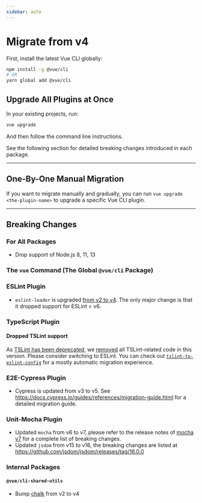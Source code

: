 ```yaml
---
sidebar: auto
---
```


# Migrate from v4

First, install the latest Vue CLI globally:

```sh
npm install -g @vue/cli
# OR
yarn global add @vue/cli
```

## Upgrade All Plugins at Once

In your existing projects, run:

```sh
vue upgrade
```

And then follow the command line instructions.

See the following section for detailed breaking changes introduced in each package.

------

## One-By-One Manual Migration

If you want to migrate manually and gradually, you can run `vue upgrade <the-plugin-name>` to upgrade a specific Vue CLI plugin.

------

## Breaking Changes

### For All Packages

* Drop support of Node.js 8, 11, 13

### The `vue` Command (The Global `@vue/cli` Package)

### ESLint Plugin

* `eslint-loader` is upgraded [from v2 to v4](https://github.com/webpack-contrib/eslint-loader/blob/master/CHANGELOG.md). The only major change is that it dropped support for ESLint < v6.

### TypeScript Plugin

#### Dropped TSLint support

As [TSLint has been deprecated](https://github.com/palantir/tslint/issues/4534), we [removed](https://github.com/vuejs/vue-cli/pull/5065) all TSLint-related code in this version.
Please consider switching to ESLint. You can check out [`tslint-to-eslint-config`](https://github.com/typescript-eslint/tslint-to-eslint-config) for a mostly automatic migration experience.

### E2E-Cypress Plugin

* Cypress is updated from v3 to v5. See <https://docs.cypress.io/guides/references/migration-guide.html> for a detailed migration guide.

### Unit-Mocha Plugin

* Updated `mocha` from v6 to v7, please refer to the release notes of [mocha v7](https://github.com/mochajs/mocha/releases/tag/v7.0.0) for a complete list of breaking changes.
* Updated `jsdom` from v15 to v16, the breaking changes are listed at <https://github.com/jsdom/jsdom/releases/tag/16.0.0>

### Internal Packages

#### `@vue/cli-shared-utils`

* Bump [chalk](https://github.com/chalk/chalk) from v2 to v4
